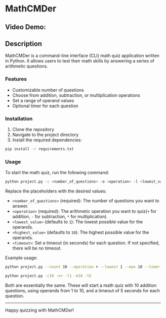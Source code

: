 # MathCMDer

## Video Demo: <URL HERE>

## Description

MathCMDer is a command-line interface (CLI) math quiz application written in Python. It allows users to test their math skills by answering a series of arithmetic questions.

### Features

- Customizable number of questions
- Choose from addition, subtraction, or multiplication operations
- Set a range of operand values
- Optional timer for each question

### Installation

1. Clone the repository
2. Navigate to the project directory
3. Install the required dependencies:

```bash
pip install -r requirements.txt
```

### Usage

To start the math quiz, run the following command:

```bash
python project.py -c <number_of_questions> -o <operation> -l <lowest_value> -m <highest_value> -t <timeout>
```

Replace the placeholders with the desired values:

- `<number_of_questions>` (required): The number of questions you want to answer.
- `<operation>` (required): The arithmetic operation you want to quiz(`+` for addition, `-` for subtraction, `*` for multiplication).
- `<lowest_value>` (defaults to `1`): The lowest possible value for the operands.
- `<highest_value>` (defaults to `10`): The highest possible value for the operands.
- `<timeout>`: Set a timeout (in seconds) for each question. If not specified, there will be no timeout.

Example usage:

```bash
python project.py --count 10 --operation + --lowest 1 --max 10 --timer 5
```

```bash
python project.py -c10 -o+ -l1 -m10 -t5
```

Both are essentially the same. These will start a math quiz with 10 addition questions, using operands from 1 to 10, and a timeout of 5 seconds for each question.

---

Happy quizzing with MathCMDer!
